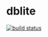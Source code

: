 dblite
======

[![build status](https://secure.travis-ci.org/WebReflection/dblite.png)](http://travis-ci.org/WebReflection/dblite)

